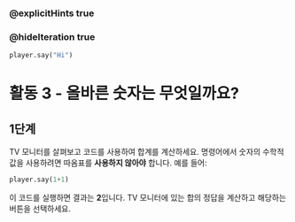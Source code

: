 ### @explicitHints true
### @hideIteration true 

```python
player.say("Hi")
```

# 활동 3 - 올바른 숫자는 무엇일까요?

## 1단계
TV 모니터를 살펴보고 코드를 사용하여 합계를 계산하세요.
명령어에서 숫자의 수학적 값을 사용하려면 따옴표를 **사용하지 않아야** 합니다. 예를 들어:
```python
player.say(1+1) 
```

이 코드를 실행하면 결과는 **2**입니다. TV 모니터에 있는 합의 정답을 계산하고 해당하는 버튼을 선택하세요.